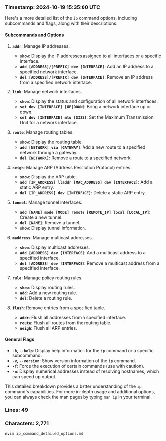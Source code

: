 ### Timestamp: 2024-10-19 15:35:00 UTC

Here's a more detailed list of the `ip` command options, including subcommands and flags, along with their descriptions:

#### Subcommands and Options

1. **`addr`**: Manage IP addresses.
   - **`show`**: Display the IP addresses assigned to all interfaces or a specific interface.
   - **`add [ADDRESS]/[PREFIX] dev [INTERFACE]`**: Add an IP address to a specified network interface.
   - **`del [ADDRESS]/[PREFIX] dev [INTERFACE]`**: Remove an IP address from a specified network interface.

2. **`link`**: Manage network interfaces.
   - **`show`**: Display the status and configuration of all network interfaces.
   - **`set dev [INTERFACE] [UP|DOWN]`**: Bring a network interface up or down.
   - **`set dev [INTERFACE] mtu [SIZE]`**: Set the Maximum Transmission Unit for a network interface.

3. **`route`**: Manage routing tables.
   - **`show`**: Display the routing table.
   - **`add [NETWORK] via [GATEWAY]`**: Add a new route to a specified network through a gateway.
   - **`del [NETWORK]`**: Remove a route to a specified network.

4. **`neigh`**: Manage ARP (Address Resolution Protocol) entries.
   - **`show`**: Display the ARP table.
   - **`add [IP_ADDRESS] lladdr [MAC_ADDRESS] dev [INTERFACE]`**: Add a static ARP entry.
   - **`del [IP_ADDRESS] dev [INTERFACE]`**: Delete a static ARP entry.

5. **`tunnel`**: Manage tunnel interfaces.
   - **`add [NAME] mode [MODE] remote [REMOTE_IP] local [LOCAL_IP]`**: Create a new tunnel.
   - **`del [NAME]`**: Remove a tunnel.
   - **`show`**: Display tunnel information.

6. **`maddress`**: Manage multicast addresses.
   - **`show`**: Display multicast addresses.
   - **`add [ADDRESS] dev [INTERFACE]`**: Add a multicast address to a specified interface.
   - **`del [ADDRESS] dev [INTERFACE]`**: Remove a multicast address from a specified interface.

7. **`rule`**: Manage policy routing rules.
   - **`show`**: Display routing rules.
   - **`add`**: Add a new routing rule.
   - **`del`**: Delete a routing rule.

8. **`flush`**: Remove entries from a specified table.
   - **`addr`**: Flush all addresses from a specified interface.
   - **`route`**: Flush all routes from the routing table.
   - **`neigh`**: Flush all ARP entries.

#### General Flags

- **`-h`, `--help`**: Display help information for the `ip` command or a specific subcommand.
- **`-v`, `--version`**: Show version information of the `ip` command.
- **`-f`**: Force the execution of certain commands (use with caution).
- **`-n`**: Display numerical addresses instead of resolving hostnames, which can speed up output.

This detailed breakdown provides a better understanding of the `ip` command's capabilities. For more in-depth usage and additional options, you can always check the man pages by typing `man ip` in your terminal.

### Lines: 49  
### Characters: 2,771  

```bash
nvim ip_command_detailed_options.md
```
